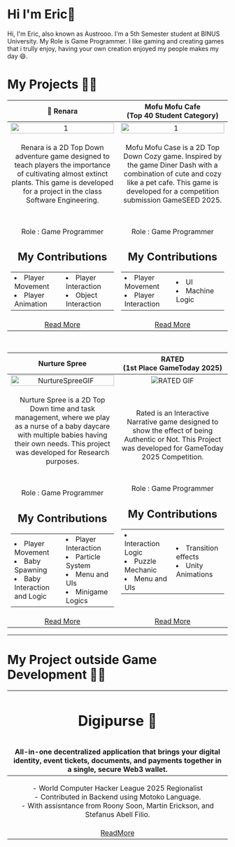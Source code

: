 # Hi I'm Eric👋
Hi, I'm Eric, also known as Austrooo. I'm a 5th Semester student at BINUS University. My Role is Game Programmer. I like gaming and creating games that i trully enjoy, having your own creation enjoyed my people makes my day 😄.

# My Projects 👨‍💻
<table width="100%">
  <thead>
    <tr>
      <th width="50%" align="center"><a>🌴 Renara</a></th> <!--title-->
      <th width="50%" align="center"><a>Mofu Mofu Cafe<br>(Top 40 Student Category)</a></th> <!--title-->
    </tr>
  </thead>
  <tbody>
    <tr>
      <td align="center">
        <img src="https://github.com/user-attachments/assets/71f79295-dc72-4cd2-82f9-1ff62a595b9e" alt="1" style="width:100%;height:auto;">
      </td>
      <td align="center">
        <img src="https://github.com/user-attachments/assets/5b2076ab-1bf7-493d-a5e5-5ef48db1d62a" alt="1" style="width:100%;height:auto;">
      </td>
    </tr>
    <tr>
      <td align="center">
        <p>Renara is a 2D Top Down adventure game designed to teach players the importance of cultivating almost extinct plants. This game is developed for a project in the class Software Engineering.</p>
        <br>
        <p>Role : Game Programmer</p>
        <h2>My Contributions</h2>
        <table align="center"> <!--contribution table-->
          <tr>
            <td width="50%">
              <li>Player Movement</li>
              <li>Player Animation</li>
            </td>
            <td width="50%">
              <li>Player Interaction</li>
              <li>Object Interaction</li>
            </td>
          </tr>
        </table>
      </td>
      <td align="center">
        <p>Mofu Mofu Case is a 2D Top Down Cozy game. Inspired by the game Diner Dash with a combination of cute and cozy like a pet cafe. This game is developed for a competition submission GameSEED 2025.</p>
        <br>
        <p>Role : Game Programmer</p>
        <h2>My Contributions</h2>
        <table align="center"> <!--contribution table-->
          <tr>
            <td width="50%">
              <li>Player Movement</li>
              <li>Player Interaction</li>
            </td>
            <td width="50%">
              <li>UI</li>
              <li>Machine Logic</li>
            </td>
          </tr>
        </table>
      </td> <!--desc-->
    </tr>
    <tr>
      <td align="center"><a href="https://github.com/Nicholasdputra/Renara">Read More</a></td> <!--link1-->
      <td align="center"><a href="https://github.com/Nicholasdputra/MofuMofu-Cafe">Read More</a></td> <!--link2-->
    </tr>
  </tbody>
</table>

<br>

<table width="100%">
  <thead>
    <tr>
      <th width="50%" align="center"><a>Nurture Spree</a></th> <!--title-->
      <th width="50%" align="center"><a>RATED<br>(1st Place GameToday 2025)</a></th> <!--title-->
    </tr>
  </thead>
  <tbody>
    <tr>
      <td align="center">
        <img src="https://github.com/user-attachments/assets/0e001154-b81f-4f87-85d7-5dbb531a3b43" alt="NurtureSpreeGIF" style="width:100%;height:auto;">
      </td>
      <td align="center">
        <img src="https://github.com/user-attachments/assets/0f5fc9ec-ccbd-4820-a212-bfd21ddac2b2" alt="RATED GIF" style="width:auto;height:auto;">
      </td>
    </tr>
    <tr>
     <td align="center">
        <p>Nurture Spree is a 2D Top Down time and task management, where we play as a nurse of a baby daycare with multiple babies having their own needs. This project was developed for Research purposes.</p>
        <br>
        <p>Role : Game Programmer</p>
        <h2>My Contributions</h2>
        <table align="center"> <!--contribution table-->
          <tr>
            <td width="50%">
              <li>Player Movement</li>
              <li>Baby Spawning</li>
              <li>Baby Interaction and Logic</li>
            </td>
            <td width="50%">
              <li>Player Interaction</li>
              <li>Particle System</li>
              <li>Menu and UIs</li>
              <li>Minigame Logics</li>
            </td>
          </tr>
        </table>
      </td> <!--desc-->
      <td align="center">
        <p>Rated is an Interactive Narrative game designed to show the effect of being Authentic or Not. This Project was developed for GameToday 2025 Competition.</p>
        <br>
        <p>Role : Game Programmer</p>
        <h2>My Contributions</h2>
        <table align="center"> <!--contribution table-->
          <tr>
            <td width="50%">
              <li>Interaction Logic</li>
              <li>Puzzle Mechanic</li>
              <li>Menu and UIs</li>
            </td>
            <td width="50%">
              <li>Transition effects</li>
              <li>Unity Animations</li>
            </td>
          </tr>
        </table>
      </td> <!--desc-->
    </tr>
    <tr>
      <td align="center"><a href="https://github.com/erixavero/babycooked">Read More</a></td> <!--link1-->
      <td align="center"><a href="https://github.com/Austrooo/RATED">Read More</a></td> <!--link2-->
    </tr>
  </tbody>
</table>

---

# My Project outside Game Development 🧑‍💻

<table width="100%">
  <thead>
    <tr>
      <th>
        <h1> Digipurse 👝 </h1><br>
        All-in-one decentralized application that brings your digital identity, event tickets, documents, and payments together in a single, secure Web3 wallet.
      </th>
    </tr>
  </thead>
  <tbody>
    <tr>
      <td align="center" style="text-align: center;">
        <p>
          - World Computer Hacker League 2025 Regionalist<br>
          - Contributed in Backend using Motoko Language.<br>
          - With assisntance from Roony Soon, Martin Erickson, and Stefanus Abell Filio.<br>
        </p>
      </td>
    </tr>
    <tr>
        <td align="center">
          <a href="https://github.com/Kazeth/DigiPurse">ReadMore</a>
        </td>
    </tr>
  </tbody>
</table>




